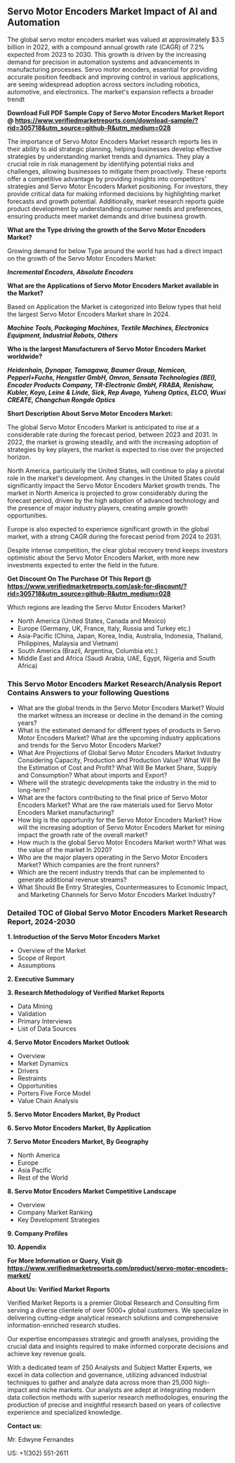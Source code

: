 <h2>Servo Motor Encoders Market Impact of AI and Automation</h2>The global servo motor encoders market was valued at approximately $3.5 billion in 2022, with a compound annual growth rate (CAGR) of 7.2% expected from 2023 to 2030. This growth is driven by the increasing demand for precision in automation systems and advancements in manufacturing processes. Servo motor encoders, essential for providing accurate position feedback and improving control in various applications, are seeing widespread adoption across sectors including robotics, automotive, and electronics. The market's expansion reflects a broader trendt</p><p id="" class=""><strong>Download Full PDF Sample Copy of Servo Motor Encoders Market Report @ <a href="https://www.verifiedmarketreports.com/download-sample/?rid=305718&utm_source=github-R&utm_medium=028" target="_blank">https://www.verifiedmarketreports.com/download-sample/?rid=305718&utm_source=github-R&utm_medium=028</a></strong></p><p>The importance of&nbsp;Servo Motor Encoders Market research reports lies in their ability to aid strategic planning, helping businesses develop effective strategies by understanding market trends and dynamics. They play a crucial role in risk management by identifying potential risks and challenges, allowing businesses to mitigate them proactively. These reports offer a competitive advantage by providing insights into competitors' strategies and Servo Motor Encoders Market positioning. For investors, they provide critical data for making informed decisions by highlighting market forecasts and growth potential. Additionally, market research reports guide product development by understanding consumer needs and preferences, ensuring products meet market demands and drive business growth.</p><p><strong>What are the&nbsp;Type driving the growth of the Servo Motor Encoders Market?</strong></p><p id="" class="">Growing demand for below Type around the world has had a direct impact on the growth of the Servo Motor Encoders Market:</p><em><strong>Incremental Encoders, Absolute Encoders</strong></em></p><strong>What are the&nbsp;Applications&nbsp;of Servo Motor Encoders Market available in the Market?</strong></p><p id="" class="">Based on Application the Market is categorized into Below types that held the largest Servo Motor Encoders Market share In 2024.</p><em><strong>Machine Tools, Packaging Machines, Textile Machines, Electronics Equipment, Industrial Robots, Others</strong></em></p><strong>Who is the largest Manufacturers of Servo Motor Encoders Market worldwide?</strong></p><p><em><strong>Heidenhain, Dynapar, Tamagawa, Baumer Group, Nemicon, Pepperl+Fuchs, Hengstler GmbH, Omron, Sensata Technologies (BEI), Encoder Products Company, TR-Electronic GmbH, FRABA, Renishaw, Kubler, Koyo, Leine & Linde, Sick, Rep Avago, Yuheng Optics, ELCO, Wuxi CREATE, Changchun Rongde Optics</strong></em></p><p id="" class=""><strong>Short Description About Servo Motor Encoders Market:</strong></p><p>The global Servo Motor Encoders Market is anticipated to rise at a considerable rate during the forecast period, between 2023 and 2031. In 2022, the market is growing steadily, and with the increasing adoption of strategies by key players, the market is expected to rise over the projected horizon.</p><p>North America, particularly the United States, will continue to play a pivotal role in the market's development. Any changes in the United States could significantly impact the Servo Motor Encoders Market growth trends. The market in North America is projected to grow considerably during the forecast period, driven by the high adoption of advanced technology and the presence of major industry players, creating ample growth opportunities.</p><p>Europe is also expected to experience significant growth in the global market, with a strong CAGR during the forecast period from 2024 to 2031.</p><p>Despite intense competition, the clear global recovery trend keeps investors optimistic about the Servo Motor Encoders Market, with more new investments expected to enter the field in the future.</p><p id="" class=""><strong>Get Discount On The Purchase Of This Report @ <a href="https://www.verifiedmarketreports.com/ask-for-discount/?rid=305718&utm_source=github-R&utm_medium=028" target="_blank">https://www.verifiedmarketreports.com/ask-for-discount/?rid=305718&utm_source=github-R&utm_medium=028</a></strong></p>Which regions are leading the Servo Motor Encoders Market?</p><ul><li>North America (United States, Canada and Mexico)</li><li>Europe (Germany, UK, France, Italy, Russia and Turkey etc.)</li><li>Asia-Pacific (China, Japan, Korea, India, Australia, Indonesia, Thailand, Philippines, Malaysia and Vietnam)</li><li>South America (Brazil, Argentina, Columbia etc.)</li><li>Middle East and Africa (Saudi Arabia, UAE, Egypt, Nigeria and South Africa)</li></ul><h3 id="" class="">This Servo Motor Encoders Market Research/Analysis Report Contains Answers to your following Questions</h3><ul><li>What are the global trends in the Servo Motor Encoders Market? Would the market witness an increase or decline in the demand in the coming years?</li><li>What is the estimated demand for different types of products in Servo Motor Encoders Market? What are the upcoming industry applications and trends for the Servo Motor Encoders Market?</li><li>What Are Projections of Global Servo Motor Encoders Market Industry Considering Capacity, Production and Production Value? What Will Be the Estimation of Cost and Profit? What Will Be Market Share, Supply and Consumption? What about imports and Export?</li><li>Where will the strategic developments take the industry in the mid to long-term?</li><li>What are the factors contributing to the final price of Servo Motor Encoders Market? What are the raw materials used for Servo Motor Encoders Market manufacturing?</li><li>How big is the opportunity for the Servo Motor Encoders Market? How will the increasing adoption of Servo Motor Encoders Market for mining impact the growth rate of the overall market?</li><li>How much is the global Servo Motor Encoders Market worth? What was the value of the market In 2020?</li><li>Who are the major players operating in the Servo Motor Encoders Market? Which companies are the front runners?</li><li>Which are the recent industry trends that can be implemented to generate additional revenue streams?</li><li>What Should Be Entry Strategies, Countermeasures to Economic Impact, and Marketing Channels for Servo Motor Encoders Market Industry?</li></ul><h3 id="" class="">Detailed TOC of Global Servo Motor Encoders Market Research Report, 2024-2030</h3><p id="" class=""><strong>1. Introduction of the Servo Motor Encoders Market</strong></p><ul><li>Overview of the Market</li><li>Scope of Report</li><li>Assumptions</li></ul><p id="" class=""><strong>2. Executive Summary</strong></p><p id="" class=""><strong>3. Research Methodology of Verified Market Reports</strong></p><ul><li>Data Mining</li><li>Validation</li><li>Primary Interviews</li><li>List of Data Sources</li></ul><p id="" class=""><strong>4. Servo Motor Encoders Market Outlook</strong></p><ul><li>Overview</li><li>Market Dynamics</li><li>Drivers</li><li>Restraints</li><li>Opportunities</li><li>Porters Five Force Model</li><li>Value Chain Analysis</li></ul><p id="" class=""><strong>5. Servo Motor Encoders Market, By Product</strong></p><p id="" class=""><strong>6. Servo Motor Encoders Market, By Application</strong></p><p id="" class=""><strong>7. Servo Motor Encoders Market, By Geography</strong></p><ul><li>North America</li><li>Europe</li><li>Asia Pacific</li><li>Rest of the World</li></ul><p id="" class=""><strong>8. Servo Motor Encoders Market Competitive Landscape</strong></p><ul><li>Overview</li><li>Company Market Ranking</li><li>Key Development Strategies</li></ul><p id="" class=""><strong>9. Company Profiles</strong></p><p id="" class=""><strong>10. Appendix</strong></p><p id="" class=""><strong>For More Information or Query, Visit @ <a href="https://www.verifiedmarketreports.com/product/servo-motor-encoders-market/" target="_blank">https://www.verifiedmarketreports.com/product/servo-motor-encoders-market/</a></strong></p><p id="" class=""><strong>About Us: Verified Market Reports</strong></p><p id="" class="">Verified Market Reports is a premier Global Research and Consulting firm serving a diverse clientele of over 5000+ global customers. We specialize in delivering cutting-edge analytical research solutions and comprehensive information-enriched research studies.</p><p id="" class="">Our expertise encompasses strategic and growth analyses, providing the crucial data and insights required to make informed corporate decisions and achieve key revenue goals.</p><p id="" class="">With a dedicated team of 250 Analysts and Subject Matter Experts, we excel in data collection and governance, utilizing advanced industrial techniques to gather and analyze data across more than 25,000 high-impact and niche markets. Our analysts are adept at integrating modern data collection methods with superior research methodologies, ensuring the production of precise and insightful research based on years of collective experience and specialized knowledge.</p><p id="" class=""><strong>Contact us:</strong></p><p id="" class="">Mr. Edwyne Fernandes</p><p id="" class="">US: +1(302) 551-2611</p>